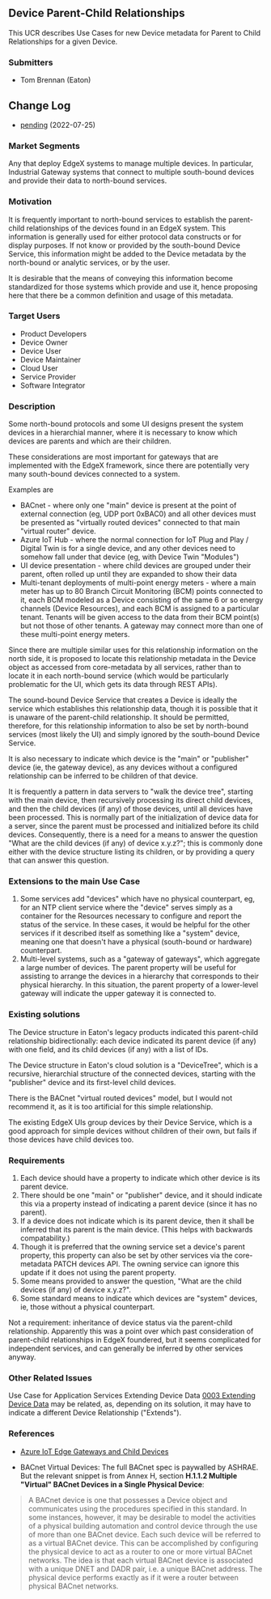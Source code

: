 ## Device Parent-Child Relationships
This UCR describes Use Cases for new Device metadata for Parent to Child Relationships for a given Device.

### Submitters
- Tom Brennan (Eaton)

## Change Log
- [pending](https://github.com/edgexfoundry/edgex-docs/pull/800) (2022-07-25)


### Market Segments
Any that deploy EdgeX systems to manage multiple devices.
In particular, Industrial Gateway systems that connect to multiple south-bound devices
and provide their data to north-bound services.

### Motivation
It is frequently important to north-bound services to establish the parent-child relationships
of the devices found in an EdgeX system. 
This information is generally used for either protocol data constructs or for display purposes.
If not know or provided by the south-bound Device Service, this information might be added 
to the Device metadata by the north-bound or analytic services, or by the user.

It is desirable that the means of conveying this information become standardized for those systems
which provide and use it, hence proposing here that there be a common definition and usage of this metadata.

### Target Users
- Product Developers
- Device Owner
- Device User
- Device Maintainer
- Cloud User
- Service Provider
- Software Integrator

### Description
Some north-bound protocols and some UI designs present the system devices in a hierarchial manner, 
where it is necessary to know which devices are parents and which are their children.

These considerations are most important for gateways that are implemented with the EdgeX framework,
since there are potentially very many south-bound devices connected to a system.

Examples are
* BACnet - where only one "main" device is present at the point of external connection (eg, UDP port 0xBAC0) and all other devices must be presented as "virtually routed devices" connected to that main "virtual router" device.
* Azure IoT Hub - where the normal connection for IoT Plug and Play / Digital Twin is for a single device, and any other devices need to somehow fall under that device (eg, with Device Twin "Modules")
* UI device presentation - where child devices are grouped under their parent, often rolled up until they are expanded to show their data
* Multi-tenant deployments of multi-point energy meters - where a main meter has up to 80 Branch Circuit Monitoring (BCM) points connected to it, each BCM modeled as a Device consisting of the same 6 or so energy channels (Device Resources), and each BCM is assigned to a particular tenant. Tenants will be given access to the data from their BCM point(s) but not those of other tenants. A gateway may connect more than one of these multi-point energy meters.

Since there are multiple similar uses for this relationship information on the north side, it is proposed to locate
this relationship metadata in the Device object as accessed from core-metadata by all services, rather than to 
locate it in each north-bound service (which would be particularly problematic for the UI, which gets its data through REST APIs).

The sound-bound Device Service that creates a Device is ideally the service which establishes this relationship data, though it is possible that it is unaware of the parent-child relationship. It should be permitted, therefore, for this relationship information to also be set by north-bound services (most likely the UI) and simply ignored by the south-bound Device Service.

It is also necessary to indicate which device is the "main" or "publisher" device (ie, the gateway device), 
as any devices without a configured relationship can be inferred to be children of that device.

It is frequently a pattern in data servers to "walk the device tree", starting with the main device, then 
recursively processing its direct child devices, and then the child devices (if any) of those devices, until
all devices have been processed. This is normally part of the initialization of device data for a server,
since the parent must be processed and initialized before its child devices. Consequently, there is a need
for a means to answer the question "What are the child devices (if any) of device x.y.z?"; this is commonly done
either with the device structure listing its children, or by providing a query that can answer this question.

### Extensions to the main Use Case
1. Some services add "devices" which have no physical counterpart, eg, for an NTP client service where the "device" 
serves simply as a container for the Resources necessary to configure and report the status of the service.
In these cases, it would be helpful for the other services if it described itself as something like a "system" device,
meaning one that doesn't have a physical (south-bound or hardware) counterpart.
2. Multi-level systems, such as a "gateway of gateways", which aggregate a large number of devices. The parent
property will be useful for assisting to arrange the devices in a hierarchy that corresponds to their physical hierarchy. 
In this situation, the parent property of a lower-level gateway will indicate the upper gateway it is connected to.

### Existing solutions
The Device structure in Eaton's legacy products indicated this parent-child relationship bidirectionally: each device indicated its parent device (if any) with one field, and its child devices (if any) with a list of IDs.

The Device structure in Eaton's cloud solution is a "DeviceTree", which is a recursive, hierarchial structure of the connected devices, starting with the "publisher" device and its first-level child devices.

There is the BACnet "virtual routed devices" model, but I would not recommend it, as it is too artificial for this  simple relationship.

The existing EdgeX UIs group devices by their Device Service, which is a good approach for simple devices without children of their own, but fails if those devices have child devices too.

### Requirements
1. Each device should have a property to indicate which other device is its parent device.
2. There should be one "main" or "publisher" device, and it should indicate this via a property instead of
indicating a parent device (since it has no parent).
3. If a device does not indicate which is its parent device, then it shall be inferred that its parent is the main device. (This helps with backwards compatability.)
4. Though it is preferred that the owning service set a device's parent property, this property can also be set
by other services via the core-metadata PATCH devices API. The owning service can ignore this update if it does
not using the parent property.
5. Some means provided to answer the question, "What are the child devices (if any) of device x.y.z?".
6. Some standard means to indicate which devices are "system" devices, ie, those without a physical counterpart.

Not a requirement: inheritance of device status via the parent-child relationship. Apparently this was a point
over which past consideration of parent-child relationships in EdgeX foundered, but it seems complicated
for independent services, and can generally be inferred by other services anyway.

### Other Related Issues
Use Case for Application Services Extending Device Data [0003 Extending Device Data](./0003-Extending-Device-Data.md) may be related, 
as, depending on its solution, it may have to indicate a different Device Relationship ("Extends").

### References
- [Azure IoT Edge Gateways and Child Devices](https://docs.microsoft.com/en-us/azure/iot-edge/how-to-connect-downstream-iot-edge-device?view=iotedge-2020-11&tabs=azure-portal)

- BACnet Virtual Devices: The full BACnet spec is paywalled by ASHRAE. But the relevant snippet
is from Annex H, section **H.1.1.2 Multiple "Virtual" BACnet Devices in a Single Physical Device**:

> A BACnet device is one that possesses a Device object and communicates using the procedures specified in this
standard. In some instances, however, it may be desirable to model the activities of a physical building automation 
and control device through the use of more than one BACnet device. Each such device will be referred to as a virtual 
BACnet device. This can be accomplished by configuring the physical device to act as a router to one or more virtual 
BACnet networks. The idea is that each virtual BACnet device is associated with a unique DNET and DADR pair, 
i.e. a unique BACnet address. The physical device performs exactly as if it were a router between physical BACnet 
networks.


